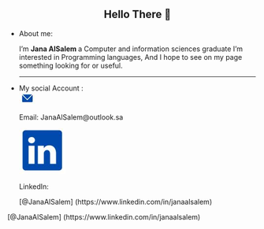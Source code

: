
<ul>
<h2 align="center"> Hello There 👋</h2>
<li>About me: </li>
<p>I’m <b>Jana AlSalem </b> a Computer and information sciences graduate
I’m interested in </b>Programming languages</b>, And I hope to see on my page something looking for or useful.  </p>

<hr>

<li> My social Account : </li>
 
 <img src="E_img.JPG" alt="campfire" />
 <p> Email: JanaAlSalem@outlook.sa </p> 
 <img src="L_img.JPG" alt="campfire" />
<p> LinkedIn: </p> [@JanaAlSalem] (https://www.linkedin.com/in/janaalsalem)
</ul>
[@JanaAlSalem] (https://www.linkedin.com/in/janaalsalem)
<!---
![campfire](E_img.JPG)

JanaYAlSalem/JanaYAlSalem is a ✨ special ✨ repository because its `README.md` (this file) appears on your GitHub profile.
You can click the Preview link to take a look at your changes.
--->
